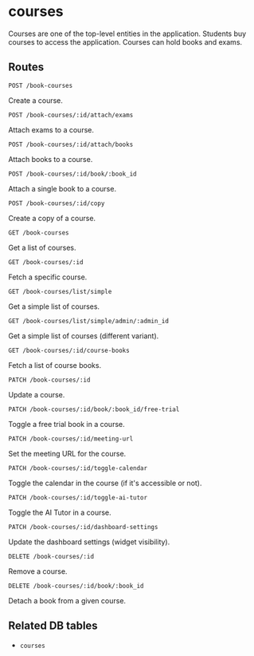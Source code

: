 # courses

Courses are one of the top-level entities in the application. Students buy courses to access the application. Courses can hold books and exams.

## Routes

`POST /book-courses`

Create a course.

`POST /book-courses/:id/attach/exams`

Attach exams to a course.

`POST /book-courses/:id/attach/books`

Attach books to a course.

`POST /book-courses/:id/book/:book_id`

Attach a single book to a course.

`POST /book-courses/:id/copy`

Create a copy of a course.

`GET /book-courses`

Get a list of courses.

`GET /book-courses/:id`

Fetch a specific course.

`GET /book-courses/list/simple`

Get a simple list of courses.

`GET /book-courses/list/simple/admin/:admin_id`

Get a simple list of courses (different variant).

`GET /book-courses/:id/course-books`

Fetch a list of course books.

`PATCH /book-courses/:id`

Update a course.

`PATCH /book-courses/:id/book/:book_id/free-trial`

Toggle a free trial book in a course.

`PATCH /book-courses/:id/meeting-url`

Set the meeting URL for the course.

`PATCH /book-courses/:id/toggle-calendar`

Toggle the calendar in the course (if it's accessible or not).

`PATCH /book-courses/:id/toggle-ai-tutor`

Toggle the AI Tutor in a course.

`PATCH /book-courses/:id/dashboard-settings`

Update the dashboard settings (widget visibility).

`DELETE /book-courses/:id`

Remove a course.

`DELETE /book-courses/:id/book/:book_id`

Detach a book from a given course.

## Related DB tables
- `courses`
